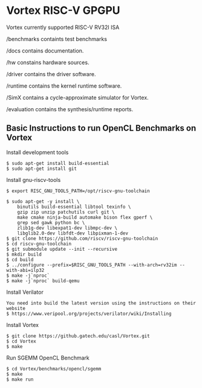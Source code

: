 # Vortex RISC-V GPGPU

Vortex currently supported RISC-V RV32I ISA

/benchmarks containts test benchmarks

/docs contains documentation.

/hw constains hardware sources.

/driver contains the driver software.

/runtime contains the kernel runtime software.

/SimX contains a cycle-approximate simulator for Vortex.

/evaluation contains the synthesis/runtime reports.

Basic Instructions to run OpenCL Benchmarks on Vortex
-----------------------------------------------------

Install development tools 

    $ sudo apt-get install build-essential
    $ sudo apt-get install git

Install gnu-riscv-tools

    $ export RISC_GNU_TOOLS_PATH=/opt/riscv-gnu-toolchain

    $ sudo apt-get -y install \
        binutils build-essential libtool texinfo \
        gzip zip unzip patchutils curl git \
        make cmake ninja-build automake bison flex gperf \
        grep sed gawk python bc \
        zlib1g-dev libexpat1-dev libmpc-dev \
        libglib2.0-dev libfdt-dev libpixman-1-dev 
    $ git clone https://github.com/riscv/riscv-gnu-toolchain
    $ cd riscv-gnu-toolchain
    $ git submodule update --init --recursive
    $ mkdir build
    $ cd build    
    $ ../configure --prefix=$RISC_GNU_TOOLS_PATH --with-arch=rv32im --with-abi=ilp32
    $ make -j`nproc`  
    $ make -j`nproc` build-qemu

Install Verilator

    You need into build the latest version using the instructions on their website
    $ https://www.veripool.org/projects/verilator/wiki/Installing 

Install Vortex 

    $ git clone https://github.gatech.edu/casl/Vortex.git
    $ cd Vortex
    $ make

Run SGEMM OpenCL Benchmark

    $ cd Vortex/benchmarks/opencl/sgemm
    $ make
    $ make run